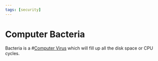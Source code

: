 ```yaml
---
tags: [security]
---
```


# Computer Bacteria

Bacteria is a #[Computer Virus](202211211109.md) which will fill up all the disk
space or CPU cycles.
